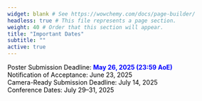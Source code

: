 ```yaml
---
widget: blank # See https://wowchemy.com/docs/page-builder/
headless: true # This file represents a page section.
weight: 40 # Order that this section will appear.
title: "Important Dates"
subtitle: ""
active: true
---
```

<span style=color:black>Poster Submission Deadline:</span> <span style=color:blue;font-weight:bold>May 26, 2025 (23:59 AoE)</span>  
<span style=color:black>Notification of Acceptance: June 23, 2025</span>  
<span style=color:black>Camera-Ready Submission Deadline: July 14, 2025</span>  
<span style=color:black>Conference Dates: July 29–31, 2025</span>  